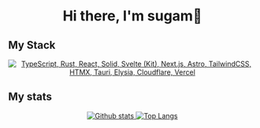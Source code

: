 <h1 align="center">Hi there, I'm sugam👋</h1>

## My Stack
<p align="center">
  <a href="#">
    <img src="https://skillicons.dev/icons?i=js,ts,html,css,tailwind,react,nextjs,nodejs,express,mongodb,appwrite" alt="TypeScript, Rust, React, Solid, Svelte (Kit), Next.js, Astro, TailwindCSS, HTMX, Tauri, Elysia, Cloudflare, Vercel">
  </a>
</p>

## My stats
<p align="center">
  <a href="#">
    <img src="https://github-readme-stats.vercel.app/api?username=sugamchaudharry&theme=onedark&show_icons=true&hide_rank=true&custom_title=Stats&count_private=true&hide_border=true&hide=issues&line_height=24&bg_color=0d1117" alt="Github stats" />
    <img src="https://github-readme-stats.vercel.app/api/top-langs/?username=sugamchaudharry&layout=compact&theme=onedark&count_private=true&hide_border=true&bg_color=0d1117" alt="Top Langs">
  </a>
</p>
